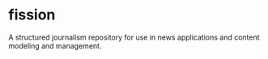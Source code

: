 fission
==============

A structured journalism repository for use in news applications and content modeling and management.
